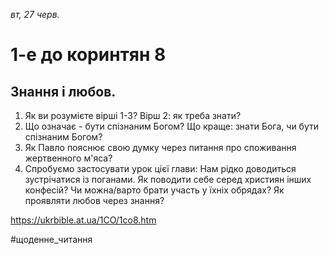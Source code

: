 
_вт, 27 черв._

# 1-е до коринтян 8

## Знання і любов.
1. Як ви розумієте вірші 1-3? Вірш 2: як треба знати?
2. Що означає - бути спізнаним Богом? Що краще: знати Бога, чи бути спізнаним Богом?
3. Як Павло пояснює свою думку через питання про споживання жертвенного м'яса?
4. Спробуємо застосувати урок цієї глави: Нам рідко доводиться зустрічатися із поганами. Як поводити себе серед християн інших конфесій? Чи можна/варто брати участь у їхніх обрядах? Як проявляти любов через знання?

https://ukrbible.at.ua/1CO/1co8.htm 

#щоденне_читання
